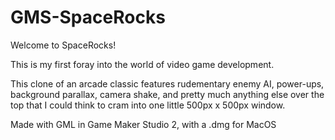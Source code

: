 # GMS-SpaceRocks

Welcome to SpaceRocks!

This is my first foray into the world of video game development.

This clone of an arcade classic features rudementary enemy AI, power-ups, background parallax, camera shake, and pretty much anything else over the top that I could think to cram into one little 500px x 500px window.

Made with GML in Game Maker Studio 2, with a .dmg for MacOS

